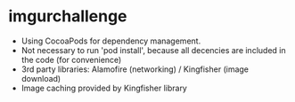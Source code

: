 # imgurchallenge

- Using CocoaPods for dependency management. 
- Not necessary to run 'pod install', because all decencies are included in the code (for convenience)
- 3rd party libraries: Alamofire (networking) / Kingfisher (image download)
- Image caching provided by Kingfisher library
